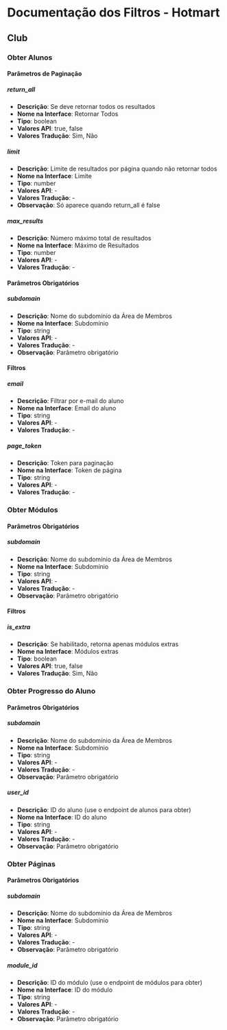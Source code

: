 # Documentação dos Filtros - Hotmart

## Club

### Obter Alunos

#### Parâmetros de Paginação

##### return_all
- **Descrição**: Se deve retornar todos os resultados
- **Nome na Interface**: Retornar Todos
- **Tipo**: boolean
- **Valores API**: true, false
- **Valores Tradução**: Sim, Não

##### limit
- **Descrição**: Limite de resultados por página quando não retornar todos
- **Nome na Interface**: Limite
- **Tipo**: number
- **Valores API**: -
- **Valores Tradução**: -
- **Observação**: Só aparece quando return_all é false

##### max_results
- **Descrição**: Número máximo total de resultados
- **Nome na Interface**: Máximo de Resultados
- **Tipo**: number
- **Valores API**: -
- **Valores Tradução**: -

#### Parâmetros Obrigatórios

##### subdomain
- **Descrição**: Nome do subdomínio da Área de Membros
- **Nome na Interface**: Subdomínio
- **Tipo**: string
- **Valores API**: -
- **Valores Tradução**: -
- **Observação**: Parâmetro obrigatório

#### Filtros

##### email
- **Descrição**: Filtrar por e-mail do aluno
- **Nome na Interface**: Email do aluno
- **Tipo**: string
- **Valores API**: -
- **Valores Tradução**: -

##### page_token
- **Descrição**: Token para paginação
- **Nome na Interface**: Token de página
- **Tipo**: string
- **Valores API**: -
- **Valores Tradução**: -

### Obter Módulos

#### Parâmetros Obrigatórios

##### subdomain
- **Descrição**: Nome do subdomínio da Área de Membros
- **Nome na Interface**: Subdomínio
- **Tipo**: string
- **Valores API**: -
- **Valores Tradução**: -
- **Observação**: Parâmetro obrigatório

#### Filtros

##### is_extra
- **Descrição**: Se habilitado, retorna apenas módulos extras
- **Nome na Interface**: Módulos extras
- **Tipo**: boolean
- **Valores API**: true, false
- **Valores Tradução**: Sim, Não

### Obter Progresso do Aluno

#### Parâmetros Obrigatórios

##### subdomain
- **Descrição**: Nome do subdomínio da Área de Membros
- **Nome na Interface**: Subdomínio
- **Tipo**: string
- **Valores API**: -
- **Valores Tradução**: -
- **Observação**: Parâmetro obrigatório

##### user_id
- **Descrição**: ID do aluno (use o endpoint de alunos para obter)
- **Nome na Interface**: ID do aluno
- **Tipo**: string
- **Valores API**: -
- **Valores Tradução**: -
- **Observação**: Parâmetro obrigatório

### Obter Páginas

#### Parâmetros Obrigatórios

##### subdomain
- **Descrição**: Nome do subdomínio da Área de Membros
- **Nome na Interface**: Subdomínio
- **Tipo**: string
- **Valores API**: -
- **Valores Tradução**: -
- **Observação**: Parâmetro obrigatório

##### module_id
- **Descrição**: ID do módulo (use o endpoint de módulos para obter)
- **Nome na Interface**: ID do módulo
- **Tipo**: string
- **Valores API**: -
- **Valores Tradução**: -
- **Observação**: Parâmetro obrigatório
